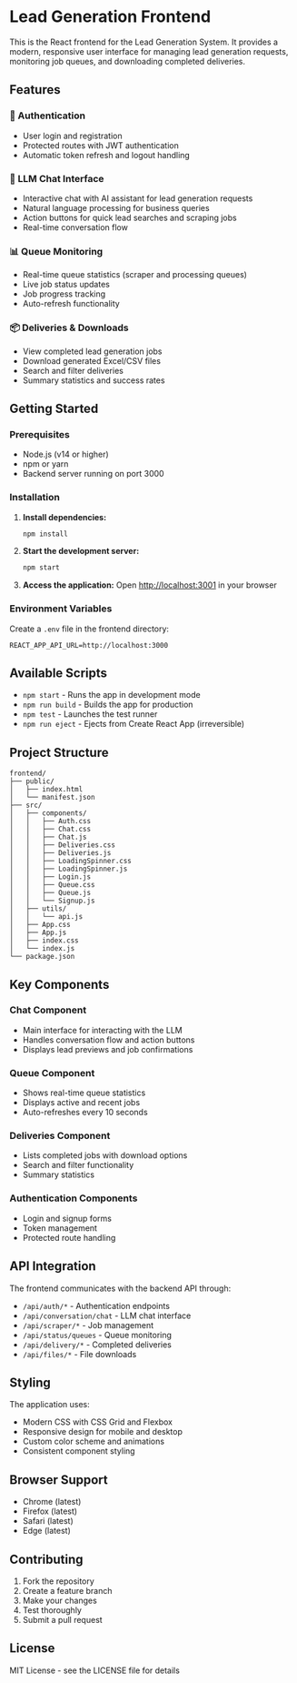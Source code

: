 # Lead Generation Frontend

This is the React frontend for the Lead Generation System. It provides a modern, responsive user interface for managing lead generation requests, monitoring job queues, and downloading completed deliveries.

## Features

### 🔑 Authentication
- User login and registration
- Protected routes with JWT authentication
- Automatic token refresh and logout handling

### 🤖 LLM Chat Interface
- Interactive chat with AI assistant for lead generation requests
- Natural language processing for business queries
- Action buttons for quick lead searches and scraping jobs
- Real-time conversation flow

### 📊 Queue Monitoring
- Real-time queue statistics (scraper and processing queues)
- Live job status updates
- Job progress tracking
- Auto-refresh functionality

### 📦 Deliveries & Downloads
- View completed lead generation jobs
- Download generated Excel/CSV files
- Search and filter deliveries
- Summary statistics and success rates

## Getting Started

### Prerequisites
- Node.js (v14 or higher)
- npm or yarn
- Backend server running on port 3000

### Installation

1. **Install dependencies:**
   ```bash
   npm install
   ```

2. **Start the development server:**
   ```bash
   npm start
   ```

3. **Access the application:**
   Open [http://localhost:3001](http://localhost:3001) in your browser

### Environment Variables

Create a `.env` file in the frontend directory:

```env
REACT_APP_API_URL=http://localhost:3000
```

## Available Scripts

- `npm start` - Runs the app in development mode
- `npm run build` - Builds the app for production
- `npm test` - Launches the test runner
- `npm run eject` - Ejects from Create React App (irreversible)

## Project Structure

```
frontend/
├── public/
│   ├── index.html
│   └── manifest.json
├── src/
│   ├── components/
│   │   ├── Auth.css
│   │   ├── Chat.css
│   │   ├── Chat.js
│   │   ├── Deliveries.css
│   │   ├── Deliveries.js
│   │   ├── LoadingSpinner.css
│   │   ├── LoadingSpinner.js
│   │   ├── Login.js
│   │   ├── Queue.css
│   │   ├── Queue.js
│   │   └── Signup.js
│   ├── utils/
│   │   └── api.js
│   ├── App.css
│   ├── App.js
│   ├── index.css
│   └── index.js
└── package.json
```

## Key Components

### Chat Component
- Main interface for interacting with the LLM
- Handles conversation flow and action buttons
- Displays lead previews and job confirmations

### Queue Component
- Shows real-time queue statistics
- Displays active and recent jobs
- Auto-refreshes every 10 seconds

### Deliveries Component
- Lists completed jobs with download options
- Search and filter functionality
- Summary statistics

### Authentication Components
- Login and signup forms
- Token management
- Protected route handling

## API Integration

The frontend communicates with the backend API through:
- `/api/auth/*` - Authentication endpoints
- `/api/conversation/chat` - LLM chat interface
- `/api/scraper/*` - Job management
- `/api/status/queues` - Queue monitoring
- `/api/delivery/*` - Completed deliveries
- `/api/files/*` - File downloads

## Styling

The application uses:
- Modern CSS with CSS Grid and Flexbox
- Responsive design for mobile and desktop
- Custom color scheme and animations
- Consistent component styling

## Browser Support

- Chrome (latest)
- Firefox (latest)
- Safari (latest)
- Edge (latest)

## Contributing

1. Fork the repository
2. Create a feature branch
3. Make your changes
4. Test thoroughly
5. Submit a pull request

## License

MIT License - see the LICENSE file for details 